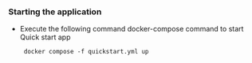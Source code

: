 ### Starting the application

- Execute the following command docker-compose command to start Quick start app

  ```
   docker compose -f quickstart.yml up
  ```
